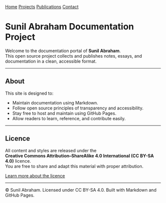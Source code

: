 <link rel="stylesheet" href="style.css">
<nav class="navbar">
  <a href="/">Home</a>
  <a href="projects">Projects</a>
  <a href="publications">Publications</a>
  <a href="contact">Contact</a>
</nav>


# Sunil Abraham Documentation Project

Welcome to the documentation portal of **Sunil Abraham**.  
This open source project collects and publishes notes, essays, and documentation in a clean, accessible format.

---

## About

This site is designed to:
- Maintain documentation using Markdown.  
- Follow open source principles of transparency and accessibility.  
- Stay free to host and maintain using GitHub Pages.  
- Allow readers to learn, reference, and contribute easily.

---

## Licence

All content and styles are released under the  
**Creative Commons Attribution–ShareAlike 4.0 International (CC BY-SA 4.0)** licence.  
You are free to share and adapt this material with proper attribution.

[Learn more about the licence](https://creativecommons.org/licenses/by-sa/4.0/)

---

<footer>
  © Sunil Abraham. Licensed under CC BY-SA 4.0.  
  Built with Markdown and GitHub Pages.
</footer>
